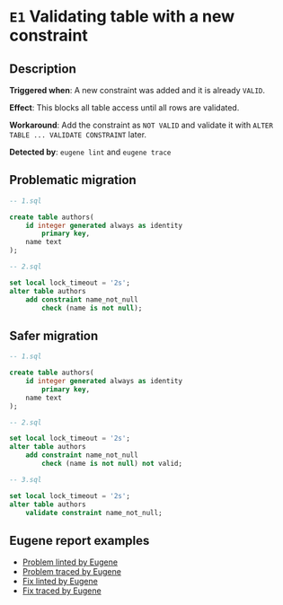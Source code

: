 # `E1` Validating table with a new constraint

## Description

**Triggered when**: A new constraint was added and it is already `VALID`.

**Effect**: This blocks all table access until all rows are validated.

**Workaround**: Add the constraint as `NOT VALID` and validate it with `ALTER TABLE ... VALIDATE CONSTRAINT` later.

**Detected by**: `eugene lint` and `eugene trace`

## Problematic migration

```sql
-- 1.sql

create table authors(
    id integer generated always as identity
        primary key,
    name text
);

-- 2.sql

set local lock_timeout = '2s';
alter table authors
    add constraint name_not_null
        check (name is not null);

```

## Safer migration

```sql
-- 1.sql

create table authors(
    id integer generated always as identity
        primary key,
    name text
);

-- 2.sql

set local lock_timeout = '2s';
alter table authors
    add constraint name_not_null
        check (name is not null) not valid;

-- 3.sql

set local lock_timeout = '2s';
alter table authors
    validate constraint name_not_null;

```

## Eugene report examples

- [Problem linted by Eugene](unsafe_lint.md)
- [Problem traced by Eugene](unsafe_trace.md)
- [Fix linted by Eugene](safer_trace.md)
- [Fix traced by Eugene](safer_trace.md)

